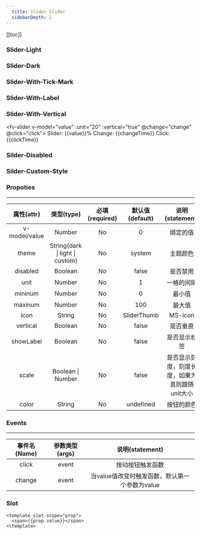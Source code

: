 ```yaml
---
  title: Slider Slider
  sidebarDepth: 2
---
```

  
[[toc]]

<script>
  export default {
    data(){
      return {
        value:50,
        changeTime:0,
        clickTime:0
      }
    },
    methods:{
      change(){
        this.changeTime++;
      },
      click(){
        this.clickTime++;
      }
    }
  }
</script>

### Slider-Light
   
<fv-slider :mininum="9" :maxinum="30" :showLabel="true">
<template slot-scope="prop" >
  <span>{{prop.value}}</span>
</template>
</fv-slider>

### Slider-Dark

<fv-slider theme="dark">
</fv-slider>

### Slider-With-Tick-Mark

<fv-slider :scale="20" :unit="2">
</fv-slider>

### Slider-With-Label

<fv-slider :scale="20" :showLabel="true" :unit="20">
<template slot-scope="prop" >
  <span>{{prop.value}}</span>
</template>
</fv-slider>

### Slider-With-Vertical

<fv-slider v-model="value" :unit="20" :vertical="true" @change="change" @click="click">
</fv-slider>
Slider: {{value}}%  Change: {{changeTime}} Click: {{clickTime}}


### Silder-Disabled
<fv-slider disabled>
</fv-slider>   

### Silder-Custom-Style
<fv-slider v-model="value" style="width:150px;" showLabel color="#2ed573">
<template slot-scope="prop">
{{prop.value}}
</template>
</fv-slider>   

### Propoties
---
|    属性(attr)    |             类型(type)             | 必填(required) | 默认值(default) |                 说明(statement)                 |
|:----------------:|:----------------------------------:|:--------------:|:---------------:|:-----------------------------------------------:|
|      v-model/value       |              Number               |      No       |       0        |  绑定的值   |
|      theme       |       String(dark \| light \| custom)   |      No       |       system        |  主题颜色   |
|      disabled       |       Boolean   |      No       |       false        |   是否禁用  |
|      unit       |       Number   |      No       |       1        |   一格的间隔  |
|      mininum       |       Number   |      No       |       0        |   最小值  |
|      maxinum    |   Number | No | 100 | 最大值 |
| icon | String | No | SliderThumb | MS-icon |
| vertical | Boolean | No | false | 是否垂直 |
| showLabel | Boolean | No | false | 是否显示标签 | 
| scale | Boolean \| Number | No | false | 是否显示刻度，刻度长度，如果为真则跟随unit大小 |
| color | String | No | undefined | 按钮的颜色 |

### Events
---
| 事件名(Name) | 参数类型(args) | 说明(statement) |
|:------------:|:--------------:|:---------------:|
|    click     |     event      | 按动按钮触发函数 |
| change | event | 当value值改变时触发函数，默认第一个参数为value |

### Slot
``` vue
<template slot-scope="prop">
  <span>{{prop.value}}</span>
<\template>
```






  
